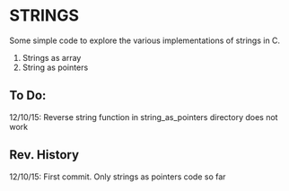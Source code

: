 # STRINGS

Some simple code to explore the various implementations of strings in C. 

1. Strings as array
2. String as pointers

## To Do:
12/10/15:
Reverse string function in string_as_pointers directory does not work

## Rev. History
12/10/15: 
First commit. Only strings as pointers code so far
